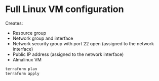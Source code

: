 # Full Linux VM configuration

Creates:

- Resource group
- Network group and interface
- Network security group with port 22 open (assigned to the network interface)
- Public IP address (assigned to the network interface)
- Almalinux VM

```bash
terraform plan
terraform apply
```
